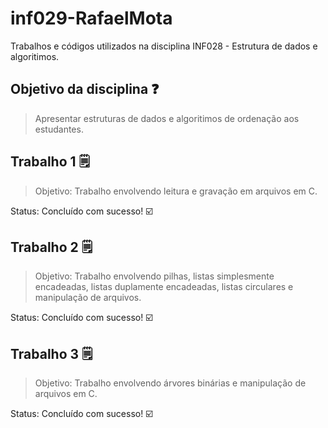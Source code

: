 # inf029-RafaelMota

Trabalhos e códigos utilizados na disciplina INF028 - Estrutura de dados e algoritimos.

## Objetivo da disciplina ❓

> Apresentar estruturas de dados e algoritimos de ordenação aos estudantes.

## Trabalho 1 🗒️

> Objetivo: Trabalho envolvendo leitura e gravação em arquivos em C. 

Status: Concluído com sucesso! ☑️

## Trabalho 2 🗒️

> Objetivo: Trabalho envolvendo pilhas, listas simplesmente encadeadas, listas duplamente encadeadas, listas circulares e manipulação de arquivos.

Status: Concluído com sucesso! ☑️

## Trabalho 3 🗒️

> Objetivo: Trabalho envolvendo árvores binárias e manipulação de arquivos em C.

Status: Concluído com sucesso! ☑️
##

